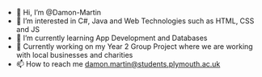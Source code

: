 - 👋 Hi, I’m @Damon-Martin
- 👀 I’m interested in C#, Java and Web Technologies such as HTML, CSS and JS
- 🌱 I’m currently learning App Development and Databases
- 💞️ Currently working on my Year 2 Group Project where we are working with local businesses and charities
- 📫 How to reach me damon.martin@students.plymouth.ac.uk

<!---
Damon-Martin/Damon-Martin is a ✨ special ✨ repository because its `README.md` (this file) appears on your GitHub profile.
You can click the Preview link to take a look at your changes.
--->
